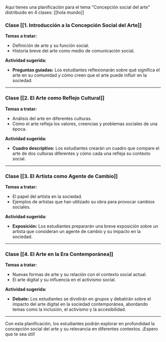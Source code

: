 Aquí tienes una planificación para el tema "Concepción social del arte" distribuido en 4 clases:
[[hola mundo]]

### Clase [[1. Introducción a la Concepción Social del Arte]]

**Temas a tratar:**

- Definición de arte y su función social.
- Historia breve del arte como medio de comunicación social.

**Actividad sugerida:**

- **Preguntas guiadas:** Los estudiantes reflexionarán sobre qué significa el arte en su comunidad y cómo creen que el arte puede influir en la sociedad.

---

### Clase [[2. El Arte como Reflejo Cultural]]

**Temas a tratar:**

- Análisis del arte en diferentes culturas.
- Cómo el arte refleja los valores, creencias y problemas sociales de una época.

**Actividad sugerida:**

- **Cuadro descriptivo:** Los estudiantes crearán un cuadro que compare el arte de dos culturas diferentes y cómo cada una refleja su contexto social.

---

### Clase [[3. El Artista como Agente de Cambio]]

**Temas a tratar:**

- El papel del artista en la sociedad.
- Ejemplos de artistas que han utilizado su obra para provocar cambios sociales.

**Actividad sugerida:**

- **Exposición:** Los estudiantes prepararán una breve exposición sobre un artista que consideran un agente de cambio y su impacto en la sociedad.

---

### Clase [[4. El Arte en la Era Contemporánea]]

**Temas a tratar:**

- Nuevas formas de arte y su relación con el contexto social actual.
- El arte digital y su influencia en el activismo social.

**Actividad sugerida:**

- **Debate:** Los estudiantes se dividirán en grupos y debatirán sobre el impacto del arte digital en la sociedad contemporánea, abordando temas como la inclusión, el activismo y la accesibilidad.

---

Con esta planificación, los estudiantes podrán explorar en profundidad la concepción social del arte y su relevancia en diferentes contextos. ¡Espero que te sea útil!